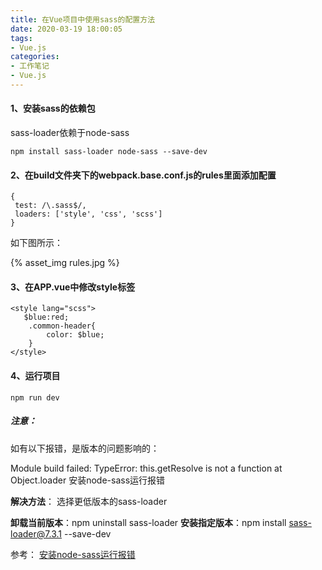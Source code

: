 ```yaml
---
title: 在Vue项目中使用sass的配置方法
date: 2020-03-19 18:00:05
tags: 
- Vue.js
categories: 
- 工作笔记
- Vue.js
---
```

#### 1、安装sass的依赖包

sass-loader依赖于node-sass
```
npm install sass-loader node-sass --save-dev 
```
#### 2、在build文件夹下的webpack.base.conf.js的rules里面添加配置
```
{
 test: /\.sass$/,
 loaders: ['style', 'css', 'scss']
}
```
<!-- more -->
如下图所示：

{% asset_img rules.jpg %}

#### 3、在APP.vue中修改style标签

```
<style lang="scss">
   $blue:red;
    .common-header{
        color: $blue;
    }
</style>

```
#### 4、运行项目
```
npm run dev
```

##### 注意：
如有以下报错，是版本的问题影响的：

Module build failed: TypeError: this.getResolve is not a function at Object.loader 安装node-sass运行报错

**解决方法**： 选择更低版本的sass-loader

**卸载当前版本**：npm uninstall sass-loader
**安装指定版本**：npm install sass-loader@7.3.1 --save-dev


参考： [安装node-sass运行报错](https://blog.csdn.net/ze1024/article/details/100516650)